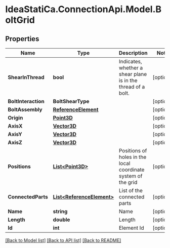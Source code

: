 # IdeaStatiCa.ConnectionApi.Model.BoltGrid

## Properties

Name | Type | Description | Notes
------------ | ------------- | ------------- | -------------
**ShearInThread** | **bool** | Indicates, whether a shear plane is in the thread of a bolt. | [optional] 
**BoltInteraction** | **BoltShearType** |  | [optional] 
**BoltAssembly** | [**ReferenceElement**](ReferenceElement.md) |  | [optional] 
**Origin** | [**Point3D**](Point3D.md) |  | [optional] 
**AxisX** | [**Vector3D**](Vector3D.md) |  | [optional] 
**AxisY** | [**Vector3D**](Vector3D.md) |  | [optional] 
**AxisZ** | [**Vector3D**](Vector3D.md) |  | [optional] 
**Positions** | [**List&lt;Point3D&gt;**](Point3D.md) | Positions of holes in the local coordinate system of the grid | [optional] 
**ConnectedParts** | [**List&lt;ReferenceElement&gt;**](ReferenceElement.md) | List of the connected parts | [optional] 
**Name** | **string** | Name | [optional] 
**Length** | **double** | Length | [optional] 
**Id** | **int** | Element Id | [optional] 

[[Back to Model list]](../README.md#documentation-for-models) [[Back to API list]](../README.md#documentation-for-api-endpoints) [[Back to README]](../README.md)

